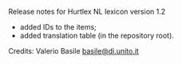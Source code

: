 Release notes for Hurtlex NL lexicon version 1.2
- added IDs to the items;
- added translation table (in the repository root).

Credits: Valerio Basile <basile@di.unito.it>
